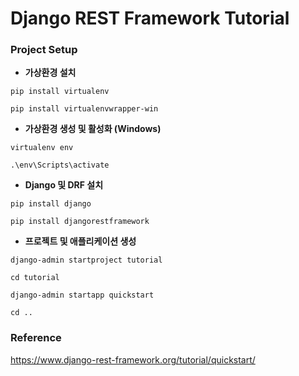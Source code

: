 # Django REST Framework Tutorial

### Project Setup
- **가상환경 설치**

<code>pip install virtualenv</code>

<code>pip install virtualenvwrapper-win</code>

- **가상환경 생성 및 활성화 (Windows)** 

<code>virtualenv env</code>

<code>.\env\Scripts\activate</code>

- **Django 및 DRF 설치**

<code>pip install django</code>

<code>pip install djangorestframework</code>

- **프로젝트 및 애플리케이션 생성**

<code>django-admin startproject tutorial</code>

<code>cd tutorial</code>

<code>django-admin startapp quickstart</code>

<code>cd ..</code>


### Reference
https://www.django-rest-framework.org/tutorial/quickstart/

